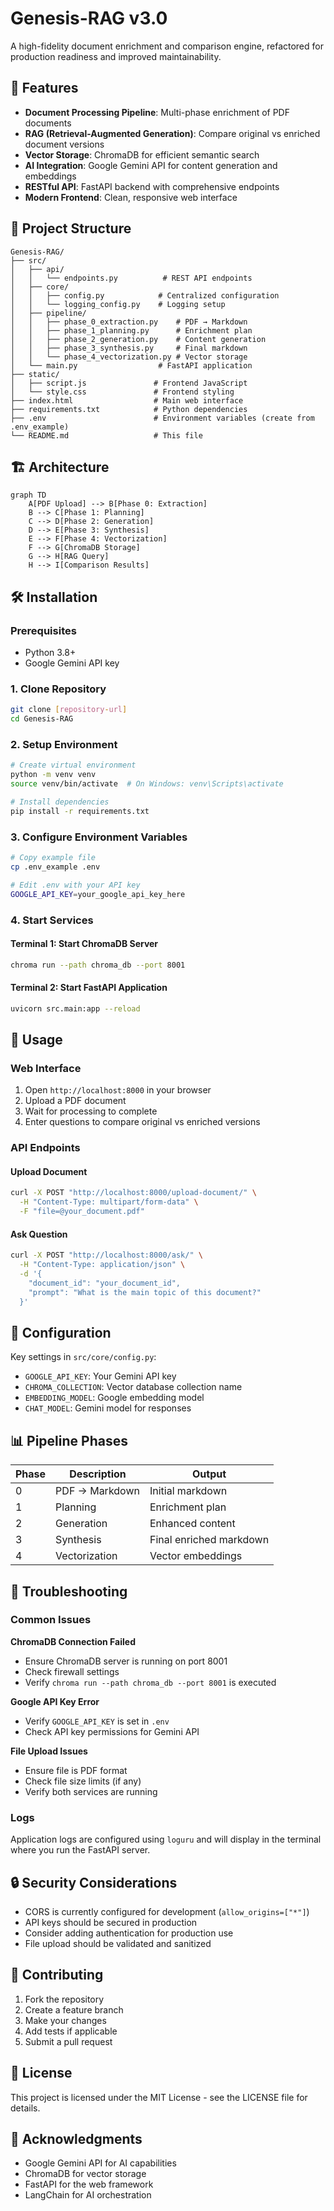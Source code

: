 # Genesis-RAG v3.0

A high-fidelity document enrichment and comparison engine, refactored for production readiness and improved maintainability.

## 🚀 Features

- **Document Processing Pipeline**: Multi-phase enrichment of PDF documents
- **RAG (Retrieval-Augmented Generation)**: Compare original vs enriched document versions
- **Vector Storage**: ChromaDB for efficient semantic search
- **AI Integration**: Google Gemini API for content generation and embeddings
- **RESTful API**: FastAPI backend with comprehensive endpoints
- **Modern Frontend**: Clean, responsive web interface

## 📁 Project Structure

```
Genesis-RAG/
├── src/
│   ├── api/
│   │   └── endpoints.py          # REST API endpoints
│   ├── core/
│   │   ├── config.py            # Centralized configuration
│   │   └── logging_config.py    # Logging setup
│   ├── pipeline/
│   │   ├── phase_0_extraction.py    # PDF → Markdown
│   │   ├── phase_1_planning.py      # Enrichment plan
│   │   ├── phase_2_generation.py    # Content generation
│   │   ├── phase_3_synthesis.py     # Final markdown
│   │   └── phase_4_vectorization.py # Vector storage
│   └── main.py                  # FastAPI application
├── static/
│   ├── script.js               # Frontend JavaScript
│   └── style.css               # Frontend styling
├── index.html                  # Main web interface
├── requirements.txt            # Python dependencies
├── .env                        # Environment variables (create from .env_example)
└── README.md                   # This file
```

## 🏗️ Architecture

```mermaid
graph TD
    A[PDF Upload] --> B[Phase 0: Extraction]
    B --> C[Phase 1: Planning]
    C --> D[Phase 2: Generation]
    D --> E[Phase 3: Synthesis]
    E --> F[Phase 4: Vectorization]
    F --> G[ChromaDB Storage]
    G --> H[RAG Query]
    H --> I[Comparison Results]
```

## 🛠️ Installation

### Prerequisites
- Python 3.8+
- Google Gemini API key

### 1. Clone Repository
```bash
git clone [repository-url]
cd Genesis-RAG
```

### 2. Setup Environment
```bash
# Create virtual environment
python -m venv venv
source venv/bin/activate  # On Windows: venv\Scripts\activate

# Install dependencies
pip install -r requirements.txt
```

### 3. Configure Environment Variables
```bash
# Copy example file
cp .env_example .env

# Edit .env with your API key
GOOGLE_API_KEY=your_google_api_key_here
```

### 4. Start Services

#### Terminal 1: Start ChromaDB Server
```bash
chroma run --path chroma_db --port 8001
```

#### Terminal 2: Start FastAPI Application
```bash
uvicorn src.main:app --reload
```

## 🎯 Usage

### Web Interface
1. Open `http://localhost:8000` in your browser
2. Upload a PDF document
3. Wait for processing to complete
4. Enter questions to compare original vs enriched versions

### API Endpoints

#### Upload Document
```bash
curl -X POST "http://localhost:8000/upload-document/" \
  -H "Content-Type: multipart/form-data" \
  -F "file=@your_document.pdf"
```

#### Ask Question
```bash
curl -X POST "http://localhost:8000/ask/" \
  -H "Content-Type: application/json" \
  -d '{
    "document_id": "your_document_id",
    "prompt": "What is the main topic of this document?"
  }'
```

## 🔧 Configuration

Key settings in `src/core/config.py`:
- `GOOGLE_API_KEY`: Your Gemini API key
- `CHROMA_COLLECTION`: Vector database collection name
- `EMBEDDING_MODEL`: Google embedding model
- `CHAT_MODEL`: Gemini model for responses

## 📊 Pipeline Phases

| Phase | Description | Output |
|-------|-------------|---------|
| 0 | PDF → Markdown | Initial markdown |
| 1 | Planning | Enrichment plan |
| 2 | Generation | Enhanced content |
| 3 | Synthesis | Final enriched markdown |
| 4 | Vectorization | Vector embeddings |

## 🚨 Troubleshooting

### Common Issues

**ChromaDB Connection Failed**
- Ensure ChromaDB server is running on port 8001
- Check firewall settings
- Verify `chroma run --path chroma_db --port 8001` is executed

**Google API Key Error**
- Verify `GOOGLE_API_KEY` is set in `.env`
- Check API key permissions for Gemini API

**File Upload Issues**
- Ensure file is PDF format
- Check file size limits (if any)
- Verify both services are running

### Logs
Application logs are configured using `loguru` and will display in the terminal where you run the FastAPI server.

## 🔒 Security Considerations

- CORS is currently configured for development (`allow_origins=["*"]`)
- API keys should be secured in production
- Consider adding authentication for production use
- File upload should be validated and sanitized

## 🤝 Contributing

1. Fork the repository
2. Create a feature branch
3. Make your changes
4. Add tests if applicable
5. Submit a pull request

## 📄 License

This project is licensed under the MIT License - see the LICENSE file for details.

## 🙏 Acknowledgments

- Google Gemini API for AI capabilities
- ChromaDB for vector storage
- FastAPI for the web framework
- LangChain for AI orchestration
